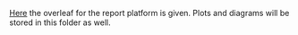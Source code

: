 [Here](https://www.overleaf.com/1134673799phhvmwgcqttq) the overleaf for the report platform is given. Plots and diagrams will be stored in this folder as well.
